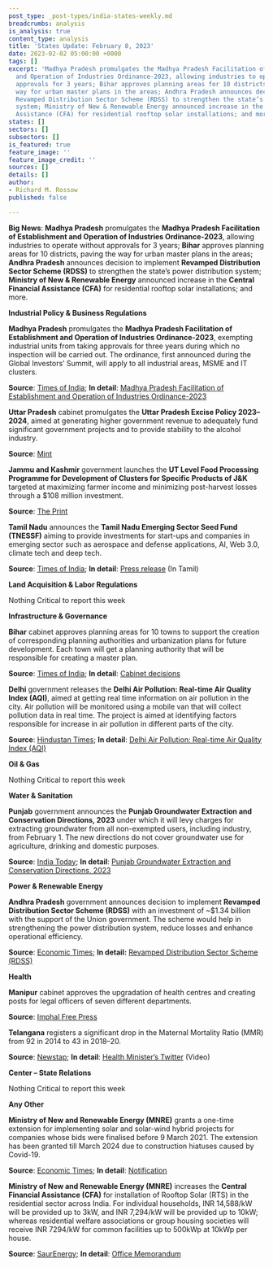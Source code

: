 ```yaml
---
post_type: _post-types/india-states-weekly.md
breadcrumbs: analysis
is_analysis: true
content_type: analysis
title: 'States Update: February 8, 2023'
date: 2023-02-02 05:00:00 +0000
tags: []
excerpt: 'Madhya Pradesh promulgates the Madhya Pradesh Facilitation of Establishment
  and Operation of Industries Ordinance-2023, allowing industries to operate without
  approvals for 3 years; Bihar approves planning areas for 10 districts, paving the
  way for urban master plans in the areas; Andhra Pradesh announces decision to implement
  Revamped Distribution Sector Scheme (RDSS) to strengthen the state’s power distribution
  system; Ministry of New & Renewable Energy announced increase in the Central Financial
  Assistance (CFA) for residential rooftop solar installations; and more. '
states: []
sectors: []
subsectors: []
is_featured: true
feature_image: ''
feature_image_credit: ''
sources: []
details: []
author:
- Richard M. Rossow
published: false

---
```

**Big News**: **Madhya Pradesh** promulgates the **Madhya Pradesh Facilitation of Establishment and Operation of Industries Ordinance-2023**, allowing industries to operate without approvals for 3 years; **Bihar** approves planning areas for 10 districts, paving the way for urban master plans in the areas; **Andhra Pradesh** announces decision to implement **Revamped Distribution Sector Scheme (RDSS)** to strengthen the state’s power distribution system; **Ministry of New & Renewable Energy** announced increase in the **Central Financial Assistance (CFA)** for residential rooftop solar installations; and more.

**Industrial Policy & Business Regulations**

**Madhya Pradesh** promulgates the **Madhya Pradesh Facilitation of Establishment and Operation of Industries Ordinance-2023**, exempting industrial units from taking approvals for three years during which no inspection will be carried out. The ordinance, first announced during the Global Investors’ Summit, will apply to all industrial areas, MSME and IT clusters. 

**Source**: [Times of India](https://timesofindia.indiatimes.com/city/bhopal/madhya-pradesh-ordinance-to-exempt-industries-from-approvals-exemptions-for-3-years/articleshow/97408755.cms); **In detail**: [Madhya Pradesh Facilitation of Establishment and Operation of Industries Ordinance-2023](https://govtpressmp.nic.in/pdf/extra/2023-01-27-Ex-34.pdf)

**Uttar Pradesh** cabinet promulgates the **Uttar Pradesh Excise Policy 2023–2024**, aimed at generating higher government revenue to adequately fund significant government projects and to provide stability to the alcohol industry. 

**Source**: [Mint](https://www.livemint.com/news/india/up-cabinet-approves-scheme-to-encourage-cultivation-processing-of-millets-under-millets-revival-programme-11674928131685.html)

**Jammu and Kashmir** government launches the **UT Level Food Processing Programme for Development of Clusters for Specific Products of J&K** targeted at maximizing farmer income and minimizing post-harvest losses through a $108 million investment. 

**Source**: [The Print](https://theprint.in/economy/jammu-and-kashmir-launches-rs-879-crore-food-processing-project/1329749/)

**Tamil Nadu** announces the **Tamil Nadu Emerging Sector Seed Fund (TNESSF)** aiming to provide investments for start-ups and companies in emerging sector such as aerospace and defense applications, AI, Web 3.0, climate tech and deep tech. 

**Source**: [Times of India](https://timesofindia.indiatimes.com/city/chennai/stalin-inaugurates-tamil-nadu-emerging-sector-seed-fund/articleshow/97375542.cms); **In detail**: [Press release](https://cms.tn.gov.in/sites/default/files/press_release/pr270123_179_0.pdf) (In Tamil)

**Land Acquisition & Labor Regulations**

Nothing Critical to report this week

**Infrastructure & Governance**

**Bihar** cabinet approves planning areas for 10 towns to support the creation of corresponding planning authorities and urbanization plans for future development. Each town will get a planning authority that will be responsible for creating a master plan. 

**Source**: [Times of India](https://timesofindia.indiatimes.com/city/patna/cabinet-approves-planning-areas-for-10-towns-in-bihar/articleshow/97387356.cms); **In detail**: [Cabinet decisions](https://state.bihar.gov.in/cache/1/Smart%20City/Cabinet%20Decisions/d27012023.pdf)

**Delhi** government releases the **Delhi Air Pollution: Real-time Air Quality Index (AQI)**, aimed at getting real time information on air pollution in the city. Air pollution will be monitored using a mobile van that will collect pollution data in real time. The project is aimed at identifying factors responsible for increase in air pollution in different parts of the city.

**Source**: [Hindustan Times](https://www.hindustantimes.com/cities/delhi-news/kejriwal-unveils-study-devices-to-help-combat-air-pollution-in-delhi-101675104001475.html); **In detail**: [Delhi Air Pollution: Real-time Air Quality Index (AQI)](https://aqicn.org/city/delhi/)

**Oil & Gas**

Nothing Critical to report this week

**Water & Sanitation**

**Punjab** government announces the **Punjab Groundwater Extraction and Conservation Directions, 2023** under which it will levy charges for extracting groundwater from all non-exempted users, including industry, from February 1. The new directions do not cover groundwater use for agriculture, drinking and domestic purposes. 

**Source**: [India Today](https://www.indiatoday.in/india/story/punjab-to-levy-groundwater-charges-on-non-exempted-users-from-february-1-2327659-2023-01-29); **In detail**: [Punjab Groundwater Extraction and Conservation Directions, 2023](https://pwrda.org/wp-content/uploads/2023/01/Punjab-Groundwater-Extraction-and-Conservation-Directions-2023-Dated-27.01.2023.pdf)

**Power & Renewable Energy**

**Andhra Pradesh** government announces decision to implement **Revamped Distribution Sector Scheme (RDSS)** with an investment of \~$1.34 billion with the support of the Union government. The scheme would help in strengthening the power distribution system, reduce losses and enhance operational efficiency. 

**Source**: [Economic Times](https://energy.economictimes.indiatimes.com/news/power/andhra-pradesh-govt-to-spend-rs-11000-crore-to-reform-power-distribution/97368830); **In detail:** [Revamped Distribution Sector Scheme (RDSS)](https://www.ipds.gov.in/RDSS_Docs/RDSS_Guidelines_dt_31_Mar_22.pdf)

**Health**

**Manipur** cabinet approves the upgradation of health centres and creating posts for legal officers of seven different departments. 

**Source**: [Imphal Free Press](https://www.ifp.co.in/manipur/manipur-cabinet-approves-upgradation-of-health-centres)

**Telangana** registers a significant drop in the Maternal Mortality Ratio (MMR) from 92 in 2014 to 43 in 2018–20. 

**Source**: [Newstap](https://www.newstap.in/telangana/telangana-health-annual-report-infant-maternal-mortality-rate-significantly-reduced-in-2022-1459910); **In detail**: [Health Minister’s Twitter](https://twitter.com/BRSHarish/status/1619619380085620737) (Video)

**Center – State Relations**

Nothing Critical to report this week

**Any Other**

**Ministry of New and Renewable Energy (MNRE)** grants a one-time extension for implementing solar and solar-wind hybrid projects for companies whose bids were finalised before 9 March 2021. The extension has been granted till March 2024 due to construction hiatuses caused by Covid-19. 

**Source**: [Economic Times](https://energy.economictimes.indiatimes.com/news/renewable/mnre-grants-time-extension-up-to-march-2024-for-completion-of-solar-hybrid-projects/97368984); **In detail**: [Notification](https://mnre.gov.in/img/documents/uploads/file_f-1674827531812.pdf)

**Ministry of New and Renewable Energy (MNRE)** increases the **Central Financial Assistance (CFA)** for installation of Rooftop Solar (RTS) in the residential sector across India. For individual households, INR 14,588/kW will be provided up to 3kW, and INR 7,294/kW will be provided up to 10kW; whereas residential welfare associations or group housing societies will receive INR 7294/kW for common facilities up to 500kWp at 10kWp per house. 

**Source**: [SaurEnergy](https://www.saurenergy.com/solar-energy-news/mnre-hikes-rooftop-solar-subsidy-for-residential-category-in-hilly-ne-states); **In detail**: [Office Memorandum](https://mnre.gov.in/img/documents/uploads/file_f-1674816949680.pdf)